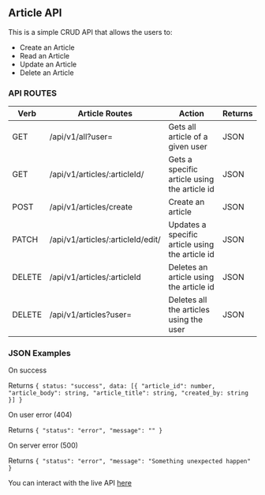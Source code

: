 ## Article API

This is a simple CRUD API that allows the users to:
* Create an Article
* Read an Article
* Update an Article
* Delete an Article

### API ROUTES

Verb | Article Routes | Action | Returns
---- | ------------- | ------ | -------
GET | /api/v1/all?user=<user> | Gets all article of a given user |JSON
GET | /api/v1/articles/:articleId/ | Gets a specific article using the article id | JSON
POST | /api/v1/articles/create | Create an article | JSON
PATCH | /api/v1/articles/:articleId/edit/ | Updates a specific article using the article id | JSON
DELETE | /api/v1/articles/:articleId | Deletes an article using the article id | JSON
DELETE | /api/v1/articles?user=<user> | Deletes all the articles using the user | JSON

### JSON Examples

On success 

Returns ```{
    status: "success",
    data: [{
        "article_id": number,
        "article_body": string,
        "article_title": string,
        "created_by: string
    }]
}``` 

On user error (404)

Returns ```{
    "status": "error",
    "message": ""
}```

On server error (500)

Returns ```{
    "status": "error",
    "message": "Something unexpected happen"
}```



You can interact with the live API [here](https://krudio.herokuapp.com)